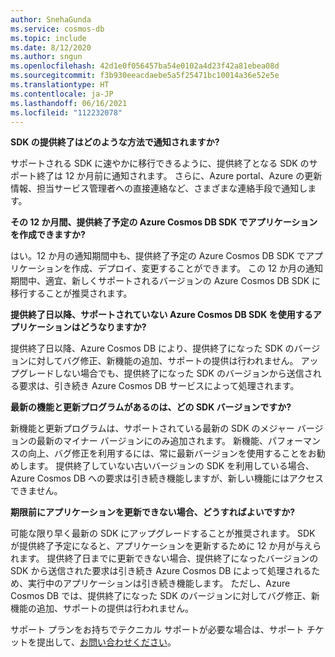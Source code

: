 ```yaml
---
author: SnehaGunda
ms.service: cosmos-db
ms.topic: include
ms.date: 8/12/2020
ms.author: sngun
ms.openlocfilehash: 42d1e0f056457ba54e0102a4d23f42a81ebea08d
ms.sourcegitcommit: f3b930eeacdaebe5a5f25471bc10014a36e52e5e
ms.translationtype: HT
ms.contentlocale: ja-JP
ms.lasthandoff: 06/16/2021
ms.locfileid: "112232078"
---
```

**SDK の提供終了はどのような方法で通知されますか?**

サポートされる SDK に速やかに移行できるように、提供終了となる SDK のサポート終了は 12 か月前に通知されます。 さらに、Azure portal、Azure の更新情報、担当サービス管理者への直接連絡など、さまざまな連絡手段で通知します。

**その 12 か月間、提供終了予定の Azure Cosmos DB SDK でアプリケーションを作成できますか?** 

はい。12 か月の通知期間中も、提供終了予定の Azure Cosmos DB SDK でアプリケーションを作成、デプロイ、変更することができます。 この 12 か月の通知期間中、適宜、新しくサポートされるバージョンの Azure Cosmos DB SDK に移行することが推奨されます。 

**提供終了日以降、サポートされていない Azure Cosmos DB SDK を使用するアプリケーションはどうなりますか?** 

提供終了日以降、Azure Cosmos DB により、提供終了になった SDK のバージョンに対してバグ修正、新機能の追加、サポートの提供は行われません。 アップグレードしない場合でも、提供終了になった SDK のバージョンから送信される要求は、引き続き Azure Cosmos DB サービスによって処理されます。 

**最新の機能と更新プログラムがあるのは、どの SDK バージョンですか?**

新機能と更新プログラムは、サポートされている最新の SDK のメジャー バージョンの最新のマイナー バージョンにのみ追加されます。 新機能、パフォーマンスの向上、バグ修正を利用するには、常に最新バージョンを使用することをお勧めします。 提供終了していない古いバージョンの SDK を利用している場合、Azure Cosmos DB への要求は引き続き機能しますが、新しい機能にはアクセスできません。  

**期限前にアプリケーションを更新できない場合、どうすればよいですか?**

可能な限り早く最新の SDK にアップグレードすることが推奨されます。 SDK が提供終了予定になると、アプリケーションを更新するために 12 か月が与えられます。 提供終了日までに更新できない場合、提供終了になったバージョンの SDK から送信された要求は引き続き Azure Cosmos DB によって処理されるため、実行中のアプリケーションは引き続き機能します。 ただし、Azure Cosmos DB では、提供終了になった SDK のバージョンに対してバグ修正、新機能の追加、サポートの提供は行われません。 

サポート プランをお持ちでテクニカル サポートが必要な場合は、サポート チケットを提出して、[お問い合わせください](https://portal.azure.com/#blade/Microsoft_Azure_Support/HelpAndSupportBlade/overview)。
    


